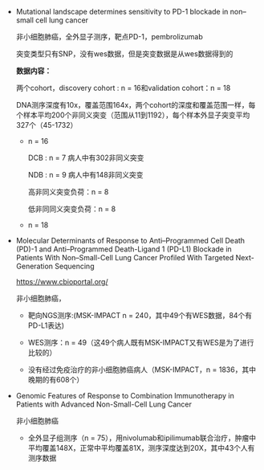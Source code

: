 

- Mutational landscape determines sensitivity to PD-1 blockade in non–small cell lung cancer

  非小细胞肺癌，全外显子测序，靶点PD-1，pembrolizumab

  突变类型只有SNP，没有wes数据，但是突变数据是从wes数据得到的

  **数据内容：** 

  两个cohort，discovery cohort : n = 16和validation cohort：n = 18

  DNA测序深度有10x，覆盖范围164x，两个cohort的深度和覆盖范围一样，每个样本平均200个非同义突变（范围从11到1192），每个样本外显子突变平均327个（45-1732）

  - n = 16

    DCB : n = 7 病人中有302非同义突变

    NDB : n = 9 病人中有148非同义突变

    高非同义突变负荷：n = 8

    低非同同义突变负荷：n = 8

  - n = 18



- Molecular Determinants of Response to Anti–Programmed Cell Death (PD)-1 and Anti–Programmed Death-Ligand 1 (PD-L1) Blockade in Patients With Non–Small-Cell Lung Cancer Profiled With Targeted Next-Generation Sequencing

  https://www.cbioportal.org/

  非小细胞肺癌，

  - 靶向NGS测序:(MSK-IMPACT n = 240，其中49个有WES数据，84个有PD-L1表达)
  - WES测序：n = 49（这49个病人既有MSK-IMPACT又有WES是为了进行比较的）

  - 没有经过免疫治疗的非小细胞肺癌病人（MSK-IMPACT，n = 1836，其中晚期的有608个）



- Genomic Features of Response to Combination Immunotherapy in Patients with Advanced Non-Small-Cell Lung Cancer

  非小细胞肺癌

  - 全外显子组测序（n = 75），用nivolumab和ipilimumab联合治疗，肿瘤中平均覆盖148X，正常中平均覆盖81X，测序深度达到20X，其中43个人有测序数据

























